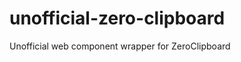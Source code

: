 unofficial-zero-clipboard
=========================

Unofficial web component wrapper for ZeroClipboard
